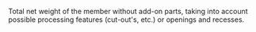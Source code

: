 Total net weight of the member without add-on parts, taking into account possible processing features (cut-out's, etc.) or openings and recesses.